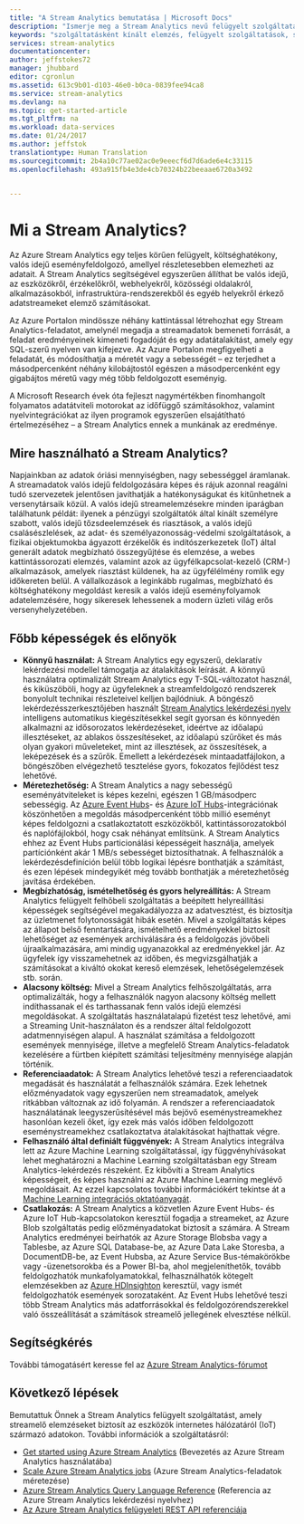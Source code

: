 ```yaml
---
title: "A Stream Analytics bemutatása | Microsoft Docs"
description: "Ismerje meg a Stream Analytics nevű felügyelt szolgáltatást, amely segít valós időben elemezni az eszközök internetes hálózatáról (IoT) származó streamadatokat."
keywords: "szolgáltatásként kínált elemzés, felügyelt szolgáltatások, streamfeldolgozás, streamelemzés, mi a stream analytics"
services: stream-analytics
documentationcenter: 
author: jeffstokes72
manager: jhubbard
editor: cgronlun
ms.assetid: 613c9b01-d103-46e0-b0ca-0839fee94ca8
ms.service: stream-analytics
ms.devlang: na
ms.topic: get-started-article
ms.tgt_pltfrm: na
ms.workload: data-services
ms.date: 01/24/2017
ms.author: jeffstok
translationtype: Human Translation
ms.sourcegitcommit: 2b4a10c77ae02ac0e9eeecf6d7d6ade6e4c33115
ms.openlocfilehash: 493a915fb4e3de4cb70324b22beeaae6720a3492


---
```

# <a name="what-is-stream-analytics"></a>Mi a Stream Analytics?
Az Azure Stream Analytics egy teljes körűen felügyelt, költséghatékony, valós idejű eseményfeldolgozó, amellyel részletesebben elemezheti az adatait. A Stream Analytics segítségével egyszerűen állíthat be valós idejű, az eszközökről, érzékelőkről, webhelyekről, közösségi oldalakról, alkalmazásokból, infrastruktúra-rendszerekből és egyéb helyekről érkező adatstreameket elemző számításokat.

Az Azure Portalon mindössze néhány kattintással létrehozhat egy Stream Analytics-feladatot, amelynél megadja a streamadatok bemeneti forrását, a feladat eredményeinek kimeneti fogadóját és egy adatátalakítást, amely egy SQL-szerű nyelven van kifejezve. Az Azure Portalon megfigyelheti a feladatát, és módosíthatja a méretét vagy a sebességét – ez terjedhet a másodpercenként néhány kilobájtostól egészen a másodpercenként egy gigabájtos méretű vagy még több feldolgozott eseményig.

A Microsoft Research évek óta fejleszt nagymértékben finomhangolt folyamatos adatátviteli motorokat az időfüggő számításokhoz, valamint nyelvintegrációkat az ilyen programok egyszerűen elsajátítható értelmezéséhez – a Stream Analytics ennek a munkának az eredménye.

## <a name="what-can-i-use-stream-analytics-for"></a>Mire használható a Stream Analytics?
Napjainkban az adatok óriási mennyiségben, nagy sebességgel áramlanak. A streamadatok valós idejű feldolgozására képes és rájuk azonnal reagálni tudó szervezetek jelentősen javíthatják a hatékonyságukat és kitűnhetnek a versenytársaik közül. A valós idejű streamelemzésekre minden iparágban találhatunk példát: ilyenek a pénzügyi szolgáltatók által kínált személyre szabott, valós idejű tőzsdeelemzések és riasztások, a valós idejű csalásészlelések, az adat- és személyazonosság-védelmi szolgáltatások, a fizikai objektumokba ágyazott érzékelők és indítószerkezetek (IoT) által generált adatok megbízható összegyűjtése és elemzése, a webes kattintássorozati elemzés, valamint azok az ügyfélkapcsolat-kezelő (CRM-) alkalmazások, amelyek riasztást küldenek, ha az ügyfélélmény romlik egy időkereten belül. A vállalkozások a leginkább rugalmas, megbízható és költséghatékony megoldást keresik a valós idejű eseményfolyamok adatelemzésére, hogy sikeresek lehessenek a modern üzleti világ erős versenyhelyzetében.

## <a name="key-capabilities-and-benefits"></a>Főbb képességek és előnyök
* **Könnyű használat:** A Stream Analytics egy egyszerű, deklaratív lekérdezési modellel támogatja az átalakítások leírását. A könnyű használatra optimalizált Stream Analytics egy T-SQL-változatot használ, és kiküszöböli, hogy az ügyfeleknek a streamfeldolgozó rendszerek bonyolult technikai részleteivel kelljen bajlódniuk. A böngésző lekérdezésszerkesztőjében használt [Stream Analytics lekérdezési nyelv](https://msdn.microsoft.com/library/azure/dn834998.aspx) intelligens automatikus kiegészítésekkel segít gyorsan és könnyedén alkalmazni az idősorozatos lekérdezéseket, ideértve az időalapú illesztéseket, az ablakos összesítéseket, az időalapú szűrőket és más olyan gyakori műveleteket, mint az illesztések, az összesítések, a leképezések és a szűrők. Emellett a lekérdezések mintaadatfájlokon, a böngészőben elvégezhető tesztelése gyors, fokozatos fejlődést tesz lehetővé.  
* **Méretezhetőség:** A Stream Analytics a nagy sebességű eseményátviteleket is képes kezelni, egészen 1 GB/másodperc sebességig. Az [Azure Event Hubs](https://azure.microsoft.com/services/event-hubs/)- és [Azure IoT Hubs](https://azure.microsoft.com/services/iot-hub/)-integrációnak köszönhetően a megoldás másodpercenként több millió eseményt képes feldolgozni a csatlakoztatott eszközökből, kattintássorozatokból és naplófájlokból, hogy csak néhányat említsünk. A Stream Analytics ehhez az Event Hubs particionálási képességeit használja, amelyek partíciónként akár 1 MB/s sebességet biztosíthatnak. A felhasználók a lekérdezésdefiníción belül több logikai lépésre bonthatják a számítást, és ezen lépések mindegyikét még tovább bonthatják a méretezhetőség javítása érdekében.  
* **Megbízhatóság, ismételhetőség és gyors helyreállítás:** A Stream Analytics felügyelt felhőbeli szolgáltatás a beépített helyreállítási képességek segítségével megakadályozza az adatvesztést, és biztosítja az üzletmenet folytonosságát hibák esetén. Mivel a szolgáltatás képes az állapot belső fenntartására, ismételhető eredményekkel biztosít lehetőséget az események archiválására és a feldolgozás jövőbeli újraalkalmazására, ami mindig ugyanazokkal az eredményekkel jár. Az ügyfelek így visszamehetnek az időben, és megvizsgálhatják a számításokat a kiváltó okokat kereső elemzések, lehetőségelemzések stb. során.  
* **Alacsony költség:** Mivel a Stream Analytics felhőszolgáltatás, arra optimalizálták, hogy a felhasználók nagyon alacsony költség mellett indíthassanak el és tarthassanak fenn valós idejű elemzési megoldásokat. A szolgáltatás használatalapú fizetést tesz lehetővé, ami a Streaming Unit-használaton és a rendszer által feldolgozott adatmennyiségen alapul. A használat számítása a feldolgozott események mennyisége, illetve a megfelelő Stream Analytics-feladatok kezelésére a fürtben kiépített számítási teljesítmény mennyisége alapján történik.  
* **Referenciaadatok:** A Stream Analytics lehetővé teszi a referenciaadatok megadását és használatát a felhasználók számára. Ezek lehetnek előzményadatok vagy egyszerűen nem streamadatok, amelyek ritkábban változnak az idő folyamán. A rendszer a referenciaadatok használatának leegyszerűsítésével más bejövő eseménystreamekhez hasonlóan kezeli őket, így ezek más valós időben feldolgozott eseménystreamekhez csatlakoztatva átalakításokat hajthattak végre.  
* **Felhasználó által definiált függvények:** A Stream Analytics integrálva lett az Azure Machine Learning szolgáltatással, így függvényhívásokat lehet meghatározni a Machine Learning szolgáltatásban egy Stream Analytics-lekérdezés részeként. Ez kibővíti a Stream Analytics képességeit, és képes használni az Azure Machine Learning meglévő megoldásait. Az ezzel kapcsolatos további információkért tekintse át a [Machine Learning integrációs oktatóanyagát](stream-analytics-machine-learning-integration-tutorial.md).
* **Csatlakozás:** A Stream Analytics a közvetlen Azure Event Hubs- és Azure IoT Hub-kapcsolatokon keresztül fogadja a streameket, az Azure Blob szolgáltatás pedig előzményadatokat biztosít a számára. A Stream Analytics eredményei beírhatók az Azure Storage Blobsba vagy a Tablesbe, az Azure SQL Database-be, az Azure Data Lake Storesba, a DocumentDB-be, az Event Hubsba, az Azure Service Bus-témakörökbe vagy -üzenetsorokba és a Power BI-ba, ahol megjeleníthetők, tovább feldolgozhatók munkafolyamatokkal, felhasználhatók kötegelt elemzésekben az [Azure HDInsighton](https://azure.microsoft.com/services/hdinsight/) keresztül, vagy ismét feldolgozhatók események sorozataként. Az Event Hubs lehetővé teszi több Stream Analytics más adatforrásokkal és feldolgozórendszerekkel való összeállítását a számítások streamelő jellegének elvesztése nélkül.  

## <a name="get-help"></a>Segítségkérés
További támogatásért keresse fel az [Azure Stream Analytics-fórumot](https://social.msdn.microsoft.com/Forums/en-US/home?forum=AzureStreamAnalytics)

## <a name="next-steps"></a>Következő lépések
Bemutattuk Önnek a Stream Analytics felügyelt szolgáltatást, amely streamelő elemzéseket biztosít az eszközök internetes hálózatáról (IoT) származó adatokon. További információk a szolgáltatásról:

* [Get started using Azure Stream Analytics](stream-analytics-get-started.md) (Bevezetés az Azure Stream Analytics használatába)
* [Scale Azure Stream Analytics jobs](stream-analytics-scale-jobs.md) (Azure Stream Analytics-feladatok méretezése)
* [Azure Stream Analytics Query Language Reference](https://msdn.microsoft.com/library/azure/dn834998.aspx) (Referencia az Azure Stream Analytics lekérdezési nyelvhez)
* [Az Azure Stream Analytics felügyeleti REST API referenciája](https://msdn.microsoft.com/library/azure/dn835031.aspx)




<!--HONumber=Jan17_HO4-->


